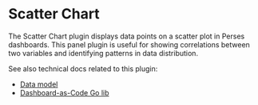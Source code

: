 # Scatter Chart

The Scatter Chart plugin displays data points on a scatter plot in Perses dashboards. This panel plugin is useful for showing correlations between two variables and identifying patterns in data distribution.

See also technical docs related to this plugin:

- [Data model](./model.md)
- [Dashboard-as-Code Go lib](./go-sdk.md)
